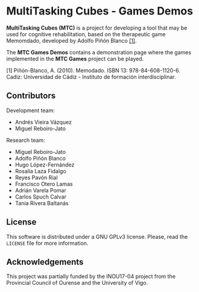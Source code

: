 # MultiTasking Cubes - Games Demos

**MultiTasking Cubes (MTC)** is a project for developing a tool that may be used
for cognitive rehabilitation, based on the therapeutic game Memomdado,
developed by Adolfo Piñón Blanco [[1]](#ref1).

The **MTC Games Demos** contains a demonstration page where the games
implemented in the **MTC Games** project can be played.

<a name="ref1">[1]</a> Piñón-Blanco, A. (2010). Memodado. ISBN 13: 
978-84-608-1120-6. Cadiz: Universidad de Cádiz - Instituto de formación
interdisciplinar.

## Contributors
Development team:
* Andrés Vieira Vázquez
* Miguel Reboiro-Jato

Research team:
* Miguel Reboiro-Jato
* Adolfo Piñón Blanco
* Hugo López-Fernández
* Rosalía Laza Fidalgo
* Reyes Pavón Rial
* Francisco Otero Lamas
* Adrián Varela Pomar
* Carlos Spuch Calvar
* Tania Rivera Baltanás

## License
This software is distributed under a GNU GPLv3 license. Please, read the
`LICENSE` file for more information.

## Acknowledgements
This project was partially funded by the INOU17-04 project from the Provincial
Council of Ourense and the University of Vigo.

